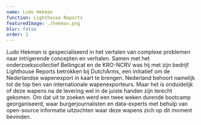 ```yaml
---
name: Ludo Hekman
function: Lighthouse Reports
featuredImage: ./hekman.png
blur: false
order: 2
---
```

Ludo Hekman is gespecialiseerd in het vertalen van complexe problemen naar intrigerende concepten en verhalen. Samen met het onderzoekscollectief Bellingcat en de KRO-NCRV was hij met zijn bedrijf Lighthouse Reports betrokken bij DutchArms, een initiatief om de Nederlandse wapenexport in kaart te brengen. Nederland behoort namelijk tot de top tien van internationale wapenexporteurs. Maar het is onduidelijk of deze wapens na de levering wel in de juiste handen zijn terecht gekomen. Om dat uit te zoeken werd een twee weken durende bootcamp georganiseerd, waar burgerjournalisten en data-experts met behulp van open-source informatie uitzochten waar deze wapens zich op dit moment bevinden.